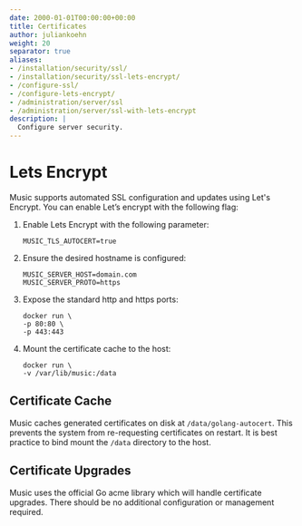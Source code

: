 ```yaml
---
date: 2000-01-01T00:00:00+00:00
title: Certificates
author: juliankoehn
weight: 20
separator: true
aliases:
- /installation/security/ssl/
- /installation/security/ssl-lets-encrypt/
- /configure-ssl/
- /configure-lets-encrypt/
- /administration/server/ssl
- /administration/server/ssl-with-lets-encrypt
description: |
  Configure server security.
---
```


# Lets Encrypt

Music supports automated SSL configuration and updates using Let's Encrypt. You can enable Let’s encrypt with the following flag:

1. Enable Lets Encrypt with the following parameter:
    ```
    MUSIC_TLS_AUTOCERT=true
    ```

2. Ensure the desired hostname is configured:

    ```
    MUSIC_SERVER_HOST=domain.com
    MUSIC_SERVER_PROTO=https
    ```

3. Expose the standard http and https ports:

    ```
    docker run \
    -p 80:80 \
    -p 443:443
    ```

4. Mount the certificate cache to the host:

    ```
    docker run \
    -v /var/lib/music:/data
    ```

## Certificate Cache

Music caches generated certificates on disk at `/data/golang-autocert`. This prevents the system from re-requesting certificates on restart. It is best practice to bind mount the `/data` directory to the host.

## Certificate Upgrades

Music uses the official Go acme library which will handle certificate upgrades. There should be no additional configuration or management required.